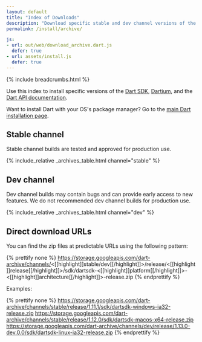 ```yaml
---
layout: default
title: "Index of Downloads"
description: "Download specific stable and dev channel versions of the Dart SDK, Dartium, and the Dart API documentation."
permalink: /install/archive/

js:
- url: out/web/download_archive.dart.js
  defer: true
- url: assets/install.js
  defer: true
---
```


{% include breadcrumbs.html %}

Use this index to install specific versions of the
[Dart SDK](/tools/sdk),
[Dartium]({{site.webdev}}/tools/dartium),
and the [Dart API documentation]({{site.dart_api}}).

Want to install Dart with your OS's package manager?
Go to the [main Dart installation page](/install).

## Stable channel

Stable channel builds are tested and approved for production use.

{% include_relative _archives_table.html channel="stable" %}

## Dev channel

Dev channel builds may contain bugs and can provide early access
to new features. We do not recommended dev channel builds for
production use.

{% include_relative _archives_table.html channel="dev" %}

## Direct download URLs

You can find the zip files at predictable URLs using the
following pattern:

{% prettify none %}
https://storage.googleapis.com/dart-archive/channels/<[[highlight]]stable/dev[[/highlight]]>/release/<[[highlight]]release[[/highlight]]>/sdk/dartsdk-<[[highlight]]platform[[/highlight]]>-<[[highlight]]architecture[[/highlight]]>-release.zip
{% endprettify %}

Examples:

{% prettify none %}
https://storage.googleapis.com/dart-archive/channels/stable/release/1.11.1/sdk/dartsdk-windows-ia32-release.zip
https://storage.googleapis.com/dart-archive/channels/stable/release/1.12.0/sdk/dartsdk-macos-x64-release.zip
https://storage.googleapis.com/dart-archive/channels/dev/release/1.13.0-dev.0.0/sdk/dartsdk-linux-ia32-release.zip
{% endprettify %}
